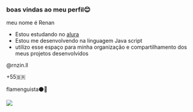 ### boas vindas ao meu perfil😊

meu nome é Renan 
- Estou estudando no [alura](https://www.alura.com.br) 
- Estou me desenvolvendo na linguagem Java script
- utilizo esse espaço para minha organização e compartilhamento dos meus projetos desenvolvidos 

@rnzin.ll

+55🇧🇷

flamenguista⚫🔴

![](https://media.tenor.com/21jFXbGoRPIAAAAi/flamengo-urubu-flamengo.gif)

  
